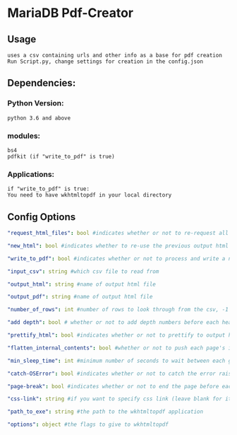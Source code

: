 # MariaDB Pdf-Creator

## Usage
    uses a csv containing urls and other info as a base for pdf creation
    Run Script.py, change settings for creation in the config.json

## Dependencies:
### Python Version: 
    python 3.6 and above

### modules:
    bs4
    pdfkit (if "write_to_pdf" is true)

### Applications:
    if "write_to_pdf" is true:
    You need to have wkhtmltopdf in your local directory

## Config Options
```yaml
"request_html_files": bool #indicates whether or not to re-request all html files

"new_html": bool #indicates whether to re-use the previous output html file for pdf generation or to create a new one

"write_to_pdf": bool #indicates whether or not to process and write a new pdf file

"input_csv": string #which csv file to read from

"output_html": string #name of output html file

"output_pdf": string #name of output html file

"number_of_rows": int #number of rows to look through from the csv, -1 to do all rows

"add depth": bool # whether or not to add depth numbers before each header

"prettify_html": bool #indicates whether or not to prettify to output html

"flatten_internal_contents": bool #whether or not to push each page's internal contents to the left (false sometimes leads to text overlap)

"min_sleep_time": int #minimum number of seconds to wait between each get request

"catch-OSError": bool #indicates whether or not to catch the error raised by pdf (currently always raises an error)

"page-break": bool #indicates whether or not to end the page before each new pdf file (probably sucks with the new headers - haven't tested)

"css-link": string #if you want to specify css link (leave blank for it to find and fill in automatically)

"path_to_exe": string #the path to the wkhtmltopdf application

"options": object #the flags to give to wkhtmltopdf
```